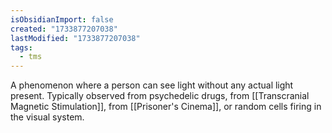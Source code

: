 ```yaml
---
isObsidianImport: false
created: "1733877207038"
lastModified: "1733877207038"
tags:
  - tms
---
```

A phenomenon where a person can see light without any actual light present. Typically observed from psychedelic drugs, from [[Transcranial Magnetic Stimulation]], from [[Prisoner's Cinema]], or random cells firing in the visual system.